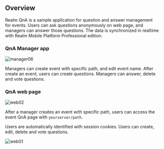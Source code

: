 ## Overview

Realm QnA is a sample application for question and answer management for events. Users can ask questions anonymously on web page, and managers can answer those questions. The data is synchronized in realtime with Realm Mobile Platform Professional edition.

### QnA Manager app

![manager06](http://images.contentful.com/emmiduwd41v7/2uxWKdSItCW8KSCCoAuq0a/22813c4b8a365b2a78544ff70d699456/manager06.PNG)

Managers can create event with specific path, and edit event name. After create an event, users can create questions. Managers can answer, delete and vote questions.

### QnA web page

![web02](http://images.contentful.com/emmiduwd41v7/3qmz30yn9mu0QcwE8aQ2aa/ec0264c1c657c23d03f8001101bb5583/web02.png)

After a manager creates an event with specific path, users can access the event QnA page with `yourserver/path`.

Users are automatically identified with session cookies. Users can create, edit, delete and vote questions.

![web01](http://images.contentful.com/emmiduwd41v7/5YvIMIKtuoUmO6e0wOyi8G/b791be9a3e0715c9b257f62870da313c/web01.png)
